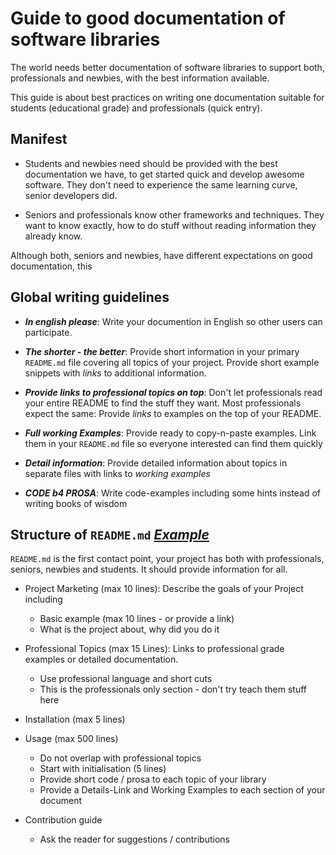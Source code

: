 # Guide to good documentation of software libraries

The world needs better documentation of software libraries to support both, professionals and
newbies, with the best information available.

This guide is about best practices on writing one documentation suitable for students (educational grade)
and professionals (quick entry).

## Manifest

- Students and newbies need should be provided with the best documentation we have, to get started quick
  and develop awesome software. They don't need to experience the same learning curve, senior developers did.
  
- Seniors and professionals know other frameworks and techniques. They want to know exactly, how to
  do stuff without reading information they already know.

Although both, seniors and newbies, have different expectations on good documentation, this 

## Global writing guidelines 

- ***In english please***: Write your documention in English so other users can participate.

- ***The shorter - the better***: Provide short information in your primary `README.md` file covering all
  topics of your project. Provide short example snippets with *links* to additional information.

- ***Provide links to professional topics on top***: Don't let professionals read your entire README to 
  find the stuff they want. Most professionals expect the same: Provide *links* to examples on the top of 
  your README.
  
- ***Full working Examples***: Provide ready to copy-n-paste examples. Link them in your `README.md` file
  so everyone interested can find them quickly
  
- ***Detail information***: Provide detailed information about topics in separate files with links to 
  *working examples*
  
- ***CODE b4 PROSA***: Write code-examples including some hints instead of writing books of wisdom
  
 
## Structure of `README.md` *[Example](docs/README.dist.md)*

`README.md` is the first contact point, your project has both with professionals, seniors, newbies and students.
It should provide information for all.

- Project Marketing (max 10 lines): Describe the goals of your Project including
    - Basic example (max 10 lines - or provide a link) 
    - What is the project about, why did you do it

- Professional Topics (max 15 Lines): Links to professional grade examples or detailed documentation.
  - Use professional language and short cuts
  - This is the professionals only section - don't try teach them stuff here

- Installation (max 5 lines)

- Usage (max 500 lines)
    - Do not overlap with professional topics
    - Start with initialisation (5 lines)
    - Provide short code / prosa to each topic of your library
    - Provide a Details-Link and Working Examples to each section of your document
    
- Contribution guide
    - Ask the reader for suggestions / contributions
    

    